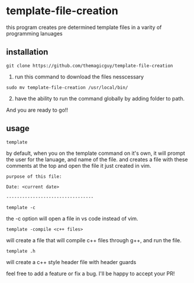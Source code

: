 # template-file-creation
this program creates pre determined template files in a varity of programming lanuages

## installation

```
git clone https://github.com/themagicguy/template-file-creation
```

1. run this command to download the files nesscessary

```
sudo mv template-file-creation /usr/local/bin/
```
2. have the ability to run the command globally by adding folder to path. 

And you are ready to go!!

## usage
```
template
```
by default, when you on the template command on it's own, it will prompt the user for the lanuage, and name of the file. and creates a file with these comments at the top and open the file it just created in vim. 
```
purpose of this file:

Date: <current date>

---------------------------------
```

```
template -c
```
the -c option will open a file in vs code instead of vim. 

```
template -compile <c++ files>
```
will create a file that will compile c++ files through g++, and run the file.
```
template .h
```
will create a c++ style header file with header guards 

feel free to add a feature or fix a bug. I'll be happy to accept your PR!
